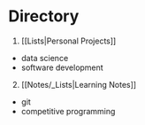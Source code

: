 # Directory
1. [[Lists|Personal Projects]]
- data science
- software development

2. [[Notes/_Lists|Learning Notes]]
- git
- competitive programming